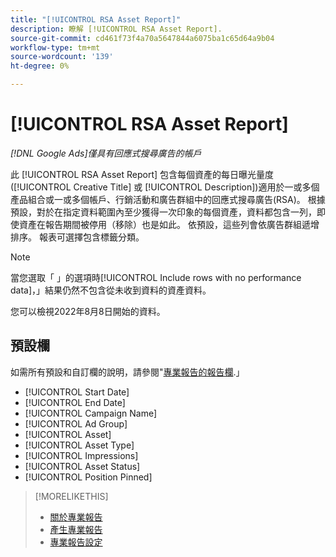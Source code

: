 ```yaml
---
title: "[!UICONTROL RSA Asset Report]"
description: 瞭解 [!UICONTROL RSA Asset Report].
source-git-commit: cd461f73f4a70a5647844a6075ba1c65d64a9b04
workflow-type: tm+mt
source-wordcount: '139'
ht-degree: 0%

---
```


# [!UICONTROL RSA Asset Report]

*[!DNL Google Ads]僅具有回應式搜尋廣告的帳戶*

此 [!UICONTROL RSA Asset Report] 包含每個資產的每日曝光量度([!UICONTROL Creative Title] 或 [!UICONTROL Description])適用於一或多個產品組合或一或多個帳戶、行銷活動和廣告群組中的回應式搜尋廣告(RSA)。 根據預設，對於在指定資料範圍內至少獲得一次印象的每個資產，資料都包含一列，即使資產在報告期間被停用（移除）也是如此。 依預設，這些列會依廣告群組遞增排序。 報表可選擇包含標籤分類。

>[!NOTE]
>
>當您選取「 」的選項時[!UICONTROL Include rows with no performance data]，」結果仍然不包含從未收到資料的資產資料。

您可以檢視2022年8月8日開始的資料。<!-- Later: You can view data for the previous 36 months. -->

## 預設欄

如需所有預設和自訂欄的說明，請參閱&quot;[專業報告的報告欄](specialty-report-columns.md).」

* [!UICONTROL Start Date]
* [!UICONTROL End Date]
* [!UICONTROL Campaign Name]
* [!UICONTROL Ad Group]
* [!UICONTROL Asset]
* [!UICONTROL Asset Type]
* [!UICONTROL Impressions]
* [!UICONTROL Asset Status]
* [!UICONTROL Position Pinned]

>[!MORELIKETHIS]
>
>* [關於專業報告](specialty-report-about.md)
>* [產生專業報告](specialty-report-generate.md)
>* [專業報告設定](specialty-report-settings.md)

